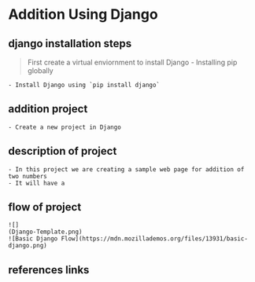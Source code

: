 # Addition Using Django
##	django installation steps
> First create a virtual enviornment to install Django 
    - Installing pip globally
    
    - Install Django using `pip install django`
## 	addition  project
    - Create a new project in Django
##	description of project
    - In this project we are creating a sample web page for addition of two numbers
    - It will have a 
##	flow of project
    ![]
    (Django-Template.png)
    ![Basic Django Flow](https://mdn.mozillademos.org/files/13931/basic-django.png)
##	references links


